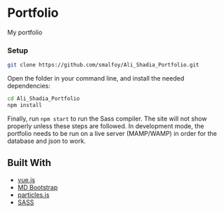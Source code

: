# Portfolio

My portfolio


### Setup

```bash
git clone https://github.com/smalfoy/Ali_Shadia_Portfolio.git
```

Open the folder in your command line, and install the needed dependencies:

```bash
cd Ali_Shadia_Portfolio
npm install
```

Finally, run `npm start` to run the Sass compiler. The site will not show properly unless these steps are followed. In development mode, the portfolio needs to be run on a live server (MAMP/WAMP) in order for the database and json to work.


## Built With

- [vue.js](https://vue.com) 
- [MD Bootstrap](https://mdbootstrap.com) 
- [particles.js](https://vincentgarreau.com/particles.js/)
- [SASS](https://sass-lang.com/) 
